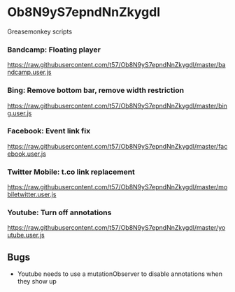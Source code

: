 # Ob8N9yS7epndNnZkygdl
Greasemonkey scripts

### Bandcamp: Floating player
https://raw.githubusercontent.com/t57/Ob8N9yS7epndNnZkygdl/master/bandcamp.user.js

### Bing: Remove bottom bar, remove width restriction
https://raw.githubusercontent.com/t57/Ob8N9yS7epndNnZkygdl/master/bing.user.js

### Facebook: Event link fix
https://raw.githubusercontent.com/t57/Ob8N9yS7epndNnZkygdl/master/facebook.user.js

### Twitter Mobile: t.co link replacement
https://raw.githubusercontent.com/t57/Ob8N9yS7epndNnZkygdl/master/mobiletwitter.user.js

### Youtube: Turn off annotations
https://raw.githubusercontent.com/t57/Ob8N9yS7epndNnZkygdl/master/youtube.user.js

## Bugs
- Youtube needs to use a mutationObserver to disable annotations when they show up
